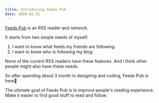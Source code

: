 ```yaml
---
title: Introducing Feeds Pub
date: 2020-03-21
---
```


[Feeds Pub](https://feeds.pub) is an RSS reader and network.

It starts from two simple needs of myself:

1. I want to know what feeds my friends are following.
2. I want to know who is following my blog.

None of the current RSS readers have these features. And I think other people might also have these needs.

So after spending about 3 month in designing and coding, Feeds Pub is here🎉

The ultimate goal of Feeds Pub is to improve people's reading experience. Make it easier to find good stuff to read and follow.
